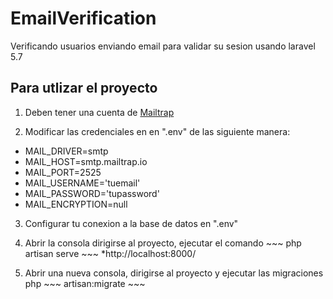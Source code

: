 # EmailVerification
Verificando usuarios enviando email para validar su sesion usando laravel 5.7


## Para utlizar el proyecto
1. Deben tener una cuenta de [Mailtrap](https://mailtrap.io/)

2. Modificar las credenciales en en ".env" de las siguiente manera:

* MAIL_DRIVER=smtp
* MAIL_HOST=smtp.mailtrap.io
* MAIL_PORT=2525
* MAIL_USERNAME='tuemail'
* MAIL_PASSWORD='tupassword'
* MAIL_ENCRYPTION=null

3. Configurar tu conexion a la base de datos en ".env"

4. Abrir la consola dirigirse al proyecto, ejecutar el comando  ~~~ php artisan serve ~~~ 
 *http://localhost:8000/
5. Abrir una nueva consola, dirigirse al proyecto y ejecutar las migraciones php ~~~ artisan:migrate ~~~
